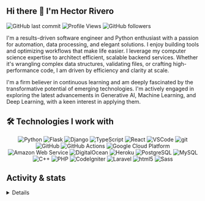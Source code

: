 ## Hi there 👋 I'm Hector Rivero

![GitHub last commit](https://img.shields.io/github/last-commit/Adminrivero/Adminrivero?label=updated)
![Profile Views](https://komarev.com/ghpvc/?username=Adminrivero&color=brightgreen)
![GitHub followers](https://img.shields.io/github/followers/Adminrivero?label=GitHub%20followers)

<!--
**Adminrivero/Adminrivero** is a ✨ _special_ ✨ repository because its `README.md` (this file) appears on your GitHub profile.

Here are some ideas to get you started:

- 🔭 I’m currently working on ...
- 🌱 I’m currently learning ...
- 👯 I’m looking to collaborate on ...
- 🤔 I’m looking for help with ...
- 💬 Ask me about ...
- 📫 How to reach me: ...
- 😄 Pronouns: ...
- ⚡ Fun fact: ...
-->

I'm a results-driven software engineer and Python enthusiast with a passion for automation, data processing, and elegant solutions. I enjoy building tools and optimizing workflows that make life easier. I leverage my computer science expertise to architect efficient, scalable backend services. Whether it's wrangling complex data structures, validating files, or crafting high-performance code, I am driven by efficiency and clarity at scale.

I'm a firm believer in continuous learning and am deeply fascinated by the transformative potential of emerging technologies. I'm actively engaged in exploring the latest advancements in Generative AI, Machine Learning, and Deep Learning, with a keen interest in applying them.


## 🛠️ Technologies I work with

<p align="center">
  <img alt="Python" src="https://img.shields.io/badge/-Python-3776AB?style=flat-square&logo=python&logoColor=white"/>
  <img alt="Flask" src="https://img.shields.io/badge/-flask-3BABC3?style=flat-square&logo=flask&logoColor=white"/>
  <img alt="Django" src="https://img.shields.io/badge/-django-092E20?style=flat-square&logo=django&logoColor=white"/>
  <img alt="TypeScript" src="https://img.shields.io/badge/-TypeScript-007ACC?style=flat-square&logo=typescript&logoColor=white" />
  <img alt="React" src="https://img.shields.io/badge/-React-45b8d8?style=flat-square&logo=react&logoColor=white"/>
  <img alt="VSCode" src="https://img.shields.io/badge/-VSCode-007ACC?style=flat-square&logo=VSCode&logoColor=white"/>
  <img alt="git" src="https://img.shields.io/badge/-Git-F05032?style=flat-square&logo=git&logoColor=white" />
  <img alt="GitHub" src="https://img.shields.io/badge/-GitHub-181717?style=flat-square&logo=github&logoColor=white"/>
  <img alt="GitHub Actions" src="https://img.shields.io/badge/-Github_Actions-2088FF?style=flat-square&logo=github-actions&logoColor=white" />
  <img alt="Google Cloud Platform" src="https://img.shields.io/badge/-Google_Cloud_Platform-1a73e8?style=flat-square&logo=google-cloud&logoColor=white" />
  <img alt="Amazon Web Service" src="https://img.shields.io/badge/Cloud-AWS-FF9900?style=flat-square&logo=amazonwebservices&logoColor=white"/>
  <img alt="DigitalOcean" src="https://img.shields.io/badge/-DigitalOcean-0080FF?style=flat-square&logo=digitalocean&logoColor=white"/>
  <img alt="Heroku" src="https://img.shields.io/badge/-Heroku-430098?style=flat-square&logo=heroku&logoColor=white"/>
  <img alt="PostgreSQL" src="https://img.shields.io/badge/-PostgreSQL-4169E1?style=flat-square&logo=postgresql&logoColor=white" />
  <img alt="MySQL" src="https://img.shields.io/badge/-MySQL-4479A1?style=flat-square&logo=mysql&logoColor=white" />
  <img alt="C++" src="https://img.shields.io/badge/-C++-00599C?style=flat-square&logo=cplusplus&logoColor=white" />
  <img alt="PHP" src="https://img.shields.io/badge/-PHP-777BB4?style=flat-square&logo=php&logoColor=white" />
  <img alt="CodeIgniter" src="https://img.shields.io/badge/-CodeIgniter-EF4223?style=flat-square&logo=codeigniter&logoColor=white" />
  <img alt="Laravel" src="https://img.shields.io/badge/-Laravel-FF2D20?style=flat-square&logo=laravel&logoColor=white" />
  <img alt="html5" src="https://img.shields.io/badge/-HTML5-E34F26?style=flat-square&logo=html5&logoColor=white"/>
  <img alt="Sass" src="https://img.shields.io/badge/-Sass-CC6699?style=flat-square&logo=sass&logoColor=white" />
</p>


## Activity & stats

<details>
  <table>
    <tr>
      <td width="50%" align="center">
        <img align="center" src="https://github-readme-stats.vercel.app/api?username=Adminrivero&count_private=true&show_icons=true&hide_rank=true&line_height=20&theme=transparent" alt="Adminrivero's GitHub Stats" />
      </td>
      <td width="50%" align="center">
        <img align="center" src="https://github-readme-stats.vercel.app/api/top-langs/?username=Adminrivero&layout=compact&hide=css&theme=transparent" alt="Top Languages" />
      </td>
    </tr>
    <tr>
      <td width="50%" align="center">
        <img align="center" src="https://streak-stats.demolab.com/?user=Adminrivero&theme=transparent" alt="GitHub Streak" />
      </td>
      <td width="50%" align="center">
        <img align="center" src="https://github-readme-activity-graph.vercel.app/graph?username=Adminrivero&theme=github&bg_color=transparent" alt="Adminrivero's GitHub Activity Graph" />
      </td>
    </tr>
  </table>

  <p align="center">
    <i>
      💻 **Deeply engaged in development. Find my latest work pinned above and follow along!**
    </i>
  </p>
</details>
